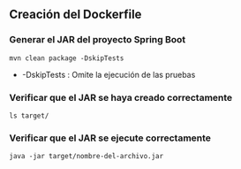 ## Creación del Dockerfile

### Generar el JAR del proyecto Spring Boot
```declarative
mvn clean package -DskipTests
```
- -DskipTests : Omite la ejecución de las pruebas

### Verificar que el JAR se haya creado correctamente
```declarative  
ls target/
```
### Verificar que el JAR se ejecute correctamente
```declarative  
java -jar target/nombre-del-archivo.jar 
```
